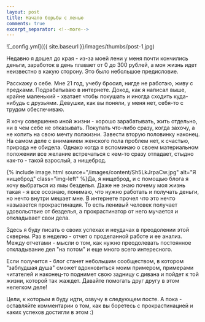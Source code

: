 ```yaml
---
layout: post
title: Начало борьбы с ленью
comments: true
excerpt_separator: <!--more-->
---
```

![_config.yml]({{ site.baseurl }}/images/thumbs/post-1.jpg)

Недавно я дошел до края - из-за моей лени у меня почти кончились деньги, заработок в день плавает от 0 до 300 рублей, а моя жизнь идет неизвестно в какую сторону. Это было небольшое предисловие.

Расскажу о себе. Мне 21 год, учебу бросил, нигде не работаю, живу с предками. Подрабатываю в интернете. Доход, как я написал выше, крайне маленький <!--more--> - хватает чтобы покушать и иногда сходить куда-нибудь с друзьями. Девушки, как вы поняли, у меня нет, себя-то с трудом обеспечиваю.

Я хочу совершенно иной жизни - хорошо зарабатывать, жить отдельно, ни в чем себе не отказывать. Покупать что-либо сразу, когда захочу, а не копить на свою мечту полжизни. Завести вторую половинку наконец. На самом деле с вниманием женского пола проблем нет, к счастью, природа не обидела. Однако когда я вспоминаю о своем материальном положении все желание встречаться с кем-то сразу отпадает, стыдно как-то - такой взрослый, а нищеброд.

{% include image.html source="/images/content/Sh5LkJrpaCw.jpg" alt="Я нищеброд" class="img-left" %}Да, я нищеброд, и с помощью блога я хочу выбраться из ямы безделья. Даже не знаю почему моя жизнь такая - я все осознаю, понимаю, что нужно работать и получать деньги, но нечто внутри мешает мне. В интернете прочел что это нечто называется прокрастинация. То есть ленивый человек получает удовольствие от безделья, а прокрастинатор от него мучается и откладывает свои дела.

Здесь я буду писать о своих успехах и неудачах в преодолении этой скверны. Раз в неделю - отчет о проделанной работе и ее анализ. Между отчетами - мысли о том, как нужно преодолевать постоянное откладывание дел "на потом" и еще много всего интересного.

Если получится - блог станет небольшим сообществом, в котором "заблудшая душа" сможет вдохновиться моим примером, примерами читателей и наконец-то поднимет свою задницу с дивана и пойдет к той жизни, которой так жаждет. Давайте помогать друг другу в этом нелегком деле!

Цели, к которым я буду идти, озвучу в следующем посте. А пока - оставляйте комментарии о том, как вы боретесь с прокрастинацией и каких успехов достигли в этом :)